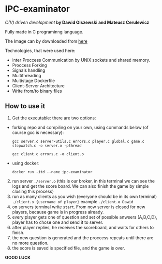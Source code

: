 # IPC-examinator

*C(V) driven development* **by Dawid Olszewski and Mateusz Cerulewicz** 

Fully made in C programinng language.

The Image can by downloaded from [here](https://hub.docker.com/repository/docker/dawidolszewski/ipc-examinator/general)

Technologies, that were used here:
* Inter Proccess Communication by UNIX sockets and shared memory.
* Proccess Forking
* Signals handling
* Multithreading
* Multistage Dockerfile
* Client-Server Architecture
* Write from/to binary files

## How to use it

1. Get the executable:
there are two options:
* forking repo and compiling on your own, using commands below (of course gcc is necessary): 

  `gcc server.c server-utils.c errors.c player.c global.c game.c stopwatch.c -o server.o -pthread`

  `gcc client.c errors.c -o client.o`

* using docker:
  
   `docker run -itd --name ipc-examinator`

2. run server `./server.o` (this is our broker, in this terminal we can see the logs and get the score board. We can also finish the game by simple closing this process)
3. run as many clients as you wish (everyone should be in its own terminal) `./client.o {username of player}` example `./client.o Dawid`
4. on servers terminal write `start`. From now server is closed for new players, because game is in progress already.
5. every player gets one of question and set of possible anwsers (A,B,C,D), player has to chose one and send it to server.
6. after player replies, he receives the scoreboard, and waits for others to finish.
7. the new question is generated and the proccess repeats until there are no more question.
8. the score is saved is specified file, and the game is over.

**GOOD LUCK**
